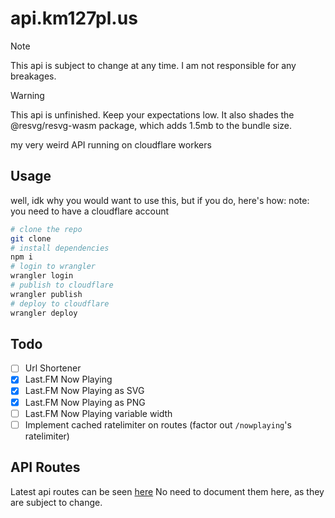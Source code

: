 # api.km127pl.us

> [!NOTE]
> This api is subject to change at any time. I am not responsible for any breakages.

> [!WARNING]
> This api is unfinished. Keep your expectations low. It also shades the @resvg/resvg-wasm package, which adds 1.5mb to the bundle size.

my very weird API running on cloudflare workers

## Usage

well, idk why you would want to use this, but if you do, here's how:
note: you need to have a cloudflare account

```sh
# clone the repo
git clone
# install dependencies
npm i
# login to wrangler
wrangler login
# publish to cloudflare
wrangler publish
# deploy to cloudflare
wrangler deploy
```

## Todo

-   [ ] Url Shortener
-   [x] Last.FM Now Playing
-   [x] Last.FM Now Playing as SVG
-   [x] Last.FM Now Playing as PNG
-   [ ] Last.FM Now Playing variable width
-   [ ] Implement cached ratelimiter on routes (factor out `/nowplaying`'s ratelimiter)

## API Routes

Latest api routes can be seen [here](https://api.km127pl.us/)
No need to document them here, as they are subject to change.
